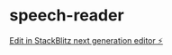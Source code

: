 # speech-reader

[Edit in StackBlitz next generation editor ⚡️](https://stackblitz.com/~/github.com/OwenMcGirr/speech-reader)